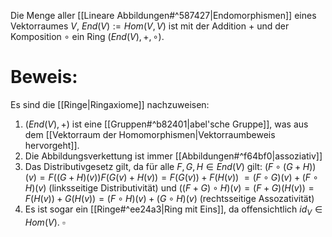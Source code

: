 Die Menge aller [[Lineare Abbildungen#^587427|Endomorphismen]] eines Vektorraumes $V$, $End(V) := Hom(V, V)$ ist mit der Addition $+$ und der Komposition $\circ$ ein Ring $(End(V), +, \circ)$.

# Beweis:
Es sind die [[Ringe|Ringaxiome]] nachzuweisen:
1. $(End(V), +)$ ist eine [[Gruppen#^b82401|abel'sche Gruppe]], was aus dem [[Vektorraum der Homomorphismen|Vektorraumbeweis hervorgeht]].
2. Die Abbildungsverkettung ist immer [[Abbildungen#^f64bf0|assoziativ]]
3. Das Distributivgesetz gilt, da für alle $F, G, H \in End(V)$ gilt: $(F \circ (G + H))(v) = F((G + H)(v)) F(G(v) + H(v)) = F(G(v)) + F(H(v))$  $= (F \circ G)(v) + (F \circ H)(v)$ (linksseitige Distributivität) und $((F +G) \circ H)(v) = (F + G)(H(v)) = F(H(v)) + G(H(v)) = (F \circ H)(v) + (G \circ H)(v)$ (rechtsseitige Assozativität)
5. Es ist sogar ein [[Ringe#^ee24a3|Ring mit Eins]], da offensichtlich $id_V \in Hom(V)$.
$\square$

